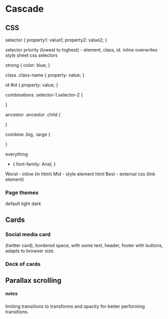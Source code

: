 # Cascade

## CSS

selector {
property1: value1;
property2: value2;
}

selector priority (lowest to highest) - element, class, id.
inline overwrites style sheet
css selectors

strong {
color: blue;
}

class
.class-name {
property: value;
}

id
#id {
property: value;
}

combinations
.selector-1.selector-2 {

}

ancestor
.ancestor .child {

}

combine
.big, .large {

}

everything

- {
  font-family: Arial;
  }

Worst - inline (in html)
Mid - style element html
Best - external css (link element)

### Page themes

default
light
dark

## Cards

### Social media card

(twitter card), bordered space, with some text, header, footer with buttons, adapts to browser size.

### Deck of cards

## Parallax scrolling

##### notes

limiting transitions to transforms and opacity for better performing transitions.
